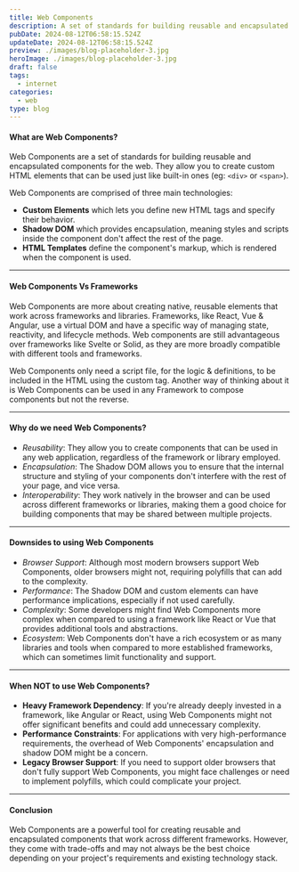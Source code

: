 ```yaml
---
title: Web Components
description: A set of standards for building reusable and encapsulated components.
pubDate: 2024-08-12T06:58:15.524Z
updateDate: 2024-08-12T06:58:15.524Z
preview: ./images/blog-placeholder-3.jpg
heroImage: ./images/blog-placeholder-3.jpg
draft: false
tags:
  - internet
categories:
  - web
type: blog
---
```


#### What are Web Components?
Web Components are a set of standards for building reusable and encapsulated components for the web. They allow you to create custom HTML elements that can be used just like built-in ones (eg: `<div>` or `<span>`).

Web Components are comprised of three main technologies:
- **Custom Elements** which lets you define new HTML tags and specify their behavior.
- **Shadow DOM** which provides encapsulation, meaning styles and scripts inside the component don't affect the rest of the page.
- **HTML Templates** define the component's markup, which is rendered when the component is used.

---

#### Web Components Vs Frameworks

Web Components are more about creating native, reusable elements that work across frameworks and libraries. Frameworks, like React, Vue & Angular, use a virtual DOM and have a specific way of managing state, reactivity, and lifecycle methods. Web components are still advantageous over frameworks like Svelte or Solid, as they are more broadly compatible with different tools and frameworks.

Web Components only need a script file, for the logic & definitions, to be included in the HTML using the custom tag.  Another way of thinking about it is Web Components can be used in any Framework to compose components but not the reverse.

---

#### Why do we need Web Components?

- *Reusability*: They allow you to create components that can be used in any web application, regardless of the framework or library employed.
- *Encapsulation*: The Shadow DOM allows you to ensure that the internal structure and styling of your components don't interfere with the rest of your page, and vice versa.
- *Interoperability*: They work natively in the browser and can be used across different frameworks or libraries, making them a good choice for building components that may be shared between multiple projects.

---

#### Downsides to using Web Components

- *Browser Support*: Although most modern browsers support Web Components, older browsers might not, requiring polyfills that can add to the complexity.
- *Performance*: The Shadow DOM and custom elements can have performance implications, especially if not used carefully.
- *Complexity*: Some developers might find Web Components more complex when compared to using a framework like React or Vue that provides additional tools and abstractions.
- *Ecosystem*: Web Components don't have a rich ecosystem or as many libraries and tools when compared to more established frameworks, which can sometimes limit functionality and support.

---

#### When NOT to use Web Components?

- **Heavy Framework Dependency**: If you're already deeply invested in a framework, like Angular or React, using Web Components might not offer significant benefits and could add unnecessary complexity.
- **Performance Constraints**: For applications with very high-performance requirements, the overhead of Web Components' encapsulation and shadow DOM might be a concern.
- **Legacy Browser Support**: If you need to support older browsers that don't fully support Web Components, you might face challenges or need to implement polyfills, which could complicate your project.

---

#### Conclusion

Web Components are a powerful tool for creating reusable and encapsulated components that work across different frameworks. However, they come with trade-offs and may not always be the best choice depending on your project's requirements and existing technology stack.
